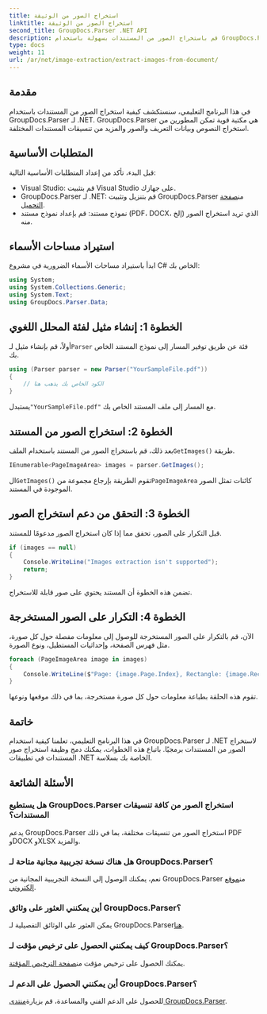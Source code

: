 ```yaml
---
title: استخراج الصور من الوثيقة
linktitle: استخراج الصور من الوثيقة
second_title: GroupDocs.Parser .NET API
description: قم باستخراج الصور من المستندات بسهولة باستخدام GroupDocs.Parser لـ .NET. قدرات معالجة المستندات لديك وتبسيط مهام استخراج الصور بكفاءة.
type: docs
weight: 11
url: /ar/net/image-extraction/extract-images-from-document/
---
```

## مقدمة
في هذا البرنامج التعليمي، سنستكشف كيفية استخراج الصور من المستندات باستخدام GroupDocs.Parser لـ .NET. GroupDocs.Parser هي مكتبة قوية تمكن المطورين من استخراج النصوص وبيانات التعريف والصور والمزيد من تنسيقات المستندات المختلفة.
## المتطلبات الأساسية
قبل البدء، تأكد من إعداد المتطلبات الأساسية التالية:
- Visual Studio: قم بتثبيت Visual Studio على جهازك.
-  GroupDocs.Parser لـ .NET: قم بتنزيل وتثبيت GroupDocs.Parser من[صفحة التحميل](https://releases.groupdocs.com/parser/net/).
- نموذج مستند: قم بإعداد نموذج مستند (PDF، DOCX، إلخ) الذي تريد استخراج الصور منه.

## استيراد مساحات الأسماء
ابدأ باستيراد مساحات الأسماء الضرورية في مشروع C# الخاص بك:
```csharp
using System;
using System.Collections.Generic;
using System.Text;
using GroupDocs.Parser.Data;
```
## الخطوة 1: إنشاء مثيل لفئة المحلل اللغوي
 أولاً، قم بإنشاء مثيل لـ`Parser` فئة عن طريق توفير المسار إلى نموذج المستند الخاص بك.
```csharp
using (Parser parser = new Parser("YourSampleFile.pdf"))
{
    // الكود الخاص بك يذهب هنا
}
```
 يستبدل`"YourSampleFile.pdf"` مع المسار إلى ملف المستند الخاص بك.
## الخطوة 2: استخراج الصور من المستند
 بعد ذلك، قم باستخراج الصور من المستند باستخدام الملف`GetImages()` طريقة.
```csharp
IEnumerable<PageImageArea> images = parser.GetImages();
```
 ال`GetImages()` تقوم الطريقة بإرجاع مجموعة من`PageImageArea` كائنات تمثل الصور الموجودة في المستند.
## الخطوة 3: التحقق من دعم استخراج الصور
قبل التكرار على الصور، تحقق مما إذا كان استخراج الصور مدعومًا للمستند.
```csharp
if (images == null)
{
    Console.WriteLine("Images extraction isn't supported");
    return;
}
```
تضمن هذه الخطوة أن المستند يحتوي على صور قابلة للاستخراج.
## الخطوة 4: التكرار على الصور المستخرجة
الآن، قم بالتكرار على الصور المستخرجة للوصول إلى معلومات مفصلة حول كل صورة، مثل فهرس الصفحة، وإحداثيات المستطيل، ونوع الصورة.
```csharp
foreach (PageImageArea image in images)
{
    Console.WriteLine($"Page: {image.Page.Index}, Rectangle: {image.Rectangle}, Type: {image.FileType}");
}
```
تقوم هذه الحلقة بطباعة معلومات حول كل صورة مستخرجة، بما في ذلك موقعها ونوعها.

## خاتمة
في هذا البرنامج التعليمي، تعلمنا كيفية استخدام GroupDocs.Parser لـ .NET لاستخراج الصور من المستندات برمجيًا. باتباع هذه الخطوات، يمكنك دمج وظيفة استخراج صور المستندات في تطبيقات .NET الخاصة بك بسلاسة.

## الأسئلة الشائعة
### هل يستطيع GroupDocs.Parser استخراج الصور من كافة تنسيقات المستندات؟
يدعم GroupDocs.Parser استخراج الصور من تنسيقات مختلفة، بما في ذلك PDF وDOCX وXLSX والمزيد.
### هل هناك نسخة تجريبية مجانية متاحة لـ GroupDocs.Parser؟
 نعم، يمكنك الوصول إلى النسخة التجريبية المجانية من GroupDocs.Parser من[موقع إلكتروني](https://releases.groupdocs.com/).
### أين يمكنني العثور على وثائق GroupDocs.Parser؟
 يمكن العثور على الوثائق التفصيلية لـ GroupDocs.Parser[هنا](https://reference.groupdocs.com/parser/net/).
### كيف يمكنني الحصول على ترخيص مؤقت لـ GroupDocs.Parser؟
 يمكنك الحصول على ترخيص مؤقت من[صفحة الترخيص المؤقتة](https://purchase.groupdocs.com/temporary-license/).
### أين يمكنني الحصول على الدعم لـ GroupDocs.Parser؟
 للحصول على الدعم الفني والمساعدة، قم بزيارة[منتدى GroupDocs.Parser](https://forum.groupdocs.com/c/parser/17).